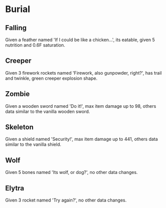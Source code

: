 # Burial
## Falling
Given a feather named 'If I could be like a chicken...', its eatable, given 5 nutrition and 0.6F saturation.

## Creeper
Given 3 firework rockets named 'Firework, also gunpowder, right?', has trail and twinkle, green creeper explosion shape.

## Zombie
Given a wooden sword named 'Do it!', max item damage up to 98, others data similar to the vanilla wooden sword.

## Skeleton
Given a shield named 'Security!', max item damage up to 441, others data similar to the vanilla shield.

## Wolf
Given 5 bones named 'Its wolf, or dog?', no other data changes.

## Elytra
Given 3 rocket named 'Try again?', no other data changes.
